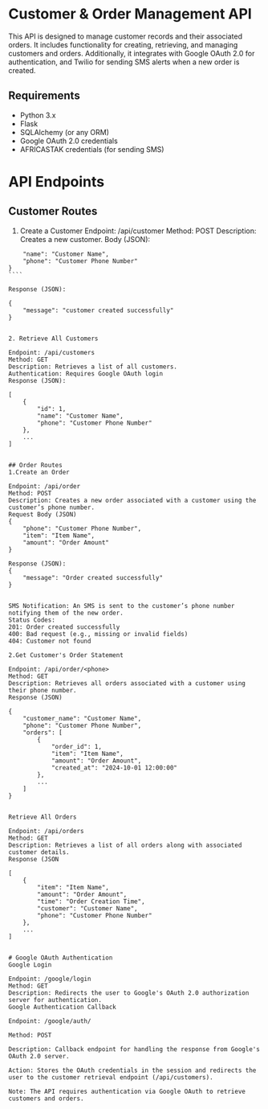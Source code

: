 # Customer & Order Management API

This API is designed to manage customer records and their associated orders. It includes functionality for creating, retrieving, and managing customers and orders. Additionally, it integrates with Google OAuth 2.0 for authentication, and Twilio for sending SMS alerts when a new order is created.

## Requirements

- Python 3.x
- Flask
- SQLAlchemy (or any ORM)
- Google OAuth 2.0 credentials
- AFRICASTAK credentials (for sending SMS)

# API Endpoints
## Customer Routes

1. Create a Customer
Endpoint: /api/customer
Method: POST
Description: Creates a new customer.
Body (JSON):

`````{
    "name": "Customer Name",
    "phone": "Customer Phone Number"
}
````

Response (JSON):

{
    "message": "customer created successfully"
}


2. Retrieve All Customers

Endpoint: /api/customers
Method: GET
Description: Retrieves a list of all customers.
Authentication: Requires Google OAuth login
Response (JSON):

[
    {
        "id": 1,
        "name": "Customer Name",
        "phone": "Customer Phone Number"
    },
    ...
]


## Order Routes
1.Create an Order

Endpoint: /api/order
Method: POST
Description: Creates a new order associated with a customer using the customer’s phone number.
Request Body (JSON)
{
    "phone": "Customer Phone Number",
    "item": "Item Name",
    "amount": "Order Amount"
}

Response (JSON):
{
    "message": "Order created successfully"
}


SMS Notification: An SMS is sent to the customer’s phone number notifying them of the new order.
Status Codes:
201: Order created successfully
400: Bad request (e.g., missing or invalid fields)
404: Customer not found

2.Get Customer's Order Statement

Endpoint: /api/order/<phone>
Method: GET
Description: Retrieves all orders associated with a customer using their phone number.
Response (JSON)

{
    "customer_name": "Customer Name",
    "phone": "Customer Phone Number",
    "orders": [
        {
            "order_id": 1,
            "item": "Item Name",
            "amount": "Order Amount",
            "created_at": "2024-10-01 12:00:00"
        },
        ...
    ]
}


Retrieve All Orders

Endpoint: /api/orders
Method: GET
Description: Retrieves a list of all orders along with associated customer details.
Response (JSON

[
    {
        "item": "Item Name",
        "amount": "Order Amount",
        "time": "Order Creation Time",
        "customer": "Customer Name",
        "phone": "Customer Phone Number"
    },
    ...
]


# Google OAuth Authentication
Google Login

Endpoint: /google/login
Method: GET
Description: Redirects the user to Google's OAuth 2.0 authorization server for authentication.
Google Authentication Callback

Endpoint: /google/auth/

Method: POST

Description: Callback endpoint for handling the response from Google's OAuth 2.0 server.

Action: Stores the OAuth credentials in the session and redirects the user to the customer retrieval endpoint (/api/customers).

Note: The API requires authentication via Google OAuth to retrieve customers and orders.
